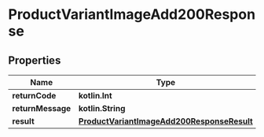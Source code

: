 
# ProductVariantImageAdd200Response

## Properties
| Name | Type | Description | Notes |
| ------------ | ------------- | ------------- | ------------- |
| **returnCode** | **kotlin.Int** |  |  [optional] |
| **returnMessage** | **kotlin.String** |  |  [optional] |
| **result** | [**ProductVariantImageAdd200ResponseResult**](ProductVariantImageAdd200ResponseResult.md) |  |  [optional] |



